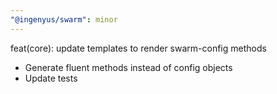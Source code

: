 ```yaml
---
"@ingenyus/swarm": minor
---
```


feat(core): update templates to render swarm-config methods

- Generate fluent methods instead of config objects
- Update tests
